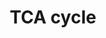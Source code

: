 ---
annotations:
- id: PW:0000026
  parent: classic metabolic pathway
  type: Pathway Ontology
  value: citric acid cycle pathway
- id: PW:0000002
  parent: classic metabolic pathway
  type: Pathway Ontology
  value: classic metabolic pathway
authors:
- MaintBot
- MirellaKalafati
- Mkutmon
- Eweitz
description: The [[wikipedia:citric_acid_cycle|citric acid cycle]], also known as
  the tricarboxylic acid cycle (TCA cycle) or the Krebs cycle, (or rarely, the Szent-Gyorgyi-Krebs
  cycle) is a series of enzyme-catalysed chemical reactions of central importance
  in all living cells that use oxygen as part of cellular respiration. In eukaryotes,
  the citric acid cycle occurs in the matrix of the mitochondrion. The components
  and reactions of the citric acid cycle were established by seminal work from both
  [[wikipedia:Albert_Szent-Gyorgyi|Albert Szent-Gyorgyi]] and [[wikipedia:Hans_Krebs|Hans
  Krebs]]. [From [[wikipedia:Main_Page|Wikipedia]]]
last-edited: 2021-05-19
organisms:
- Anopheles gambiae
redirect_from:
- /index.php/Pathway:WP1227
- /instance/WP1227
- /instance/WP1227_rr117225
revision: r117225
schema-jsonld:
- '@context': https://schema.org/
  '@id': https://wikipathways.github.io/pathways/WP1227.html
  '@type': Dataset
  creator:
    '@type': Organization
    name: WikiPathways
  description: The [[wikipedia:citric_acid_cycle|citric acid cycle]], also known as
    the tricarboxylic acid cycle (TCA cycle) or the Krebs cycle, (or rarely, the Szent-Gyorgyi-Krebs
    cycle) is a series of enzyme-catalysed chemical reactions of central importance
    in all living cells that use oxygen as part of cellular respiration. In eukaryotes,
    the citric acid cycle occurs in the matrix of the mitochondrion. The components
    and reactions of the citric acid cycle were established by seminal work from both
    [[wikipedia:Albert_Szent-Gyorgyi|Albert Szent-Gyorgyi]] and [[wikipedia:Hans_Krebs|Hans
    Krebs]]. [From [[wikipedia:Main_Page|Wikipedia]]]
  keywords:
  - Acetyl-CoA
  - AgaP_AGAP000618
  - AgaP_AGAP001312
  - AgaP_AGAP001884
  - AgaP_AGAP001903
  - AgaP_AGAP002192
  - AgaP_AGAP002728
  - AgaP_AGAP003030
  - AgaP_AGAP003168
  - AgaP_AGAP004055
  - AgaP_AGAP004352
  - AgaP_AGAP004742
  - AgaP_AGAP004744
  - AgaP_AGAP006366
  - AgaP_AGAP007309
  - AgaP_AGAP007786
  - AgaP_AGAP007852
  - AgaP_AGAP007975
  - AgaP_AGAP008349
  - AgaP_AGAP009510
  - AgaP_AGAP010276
  - AgaP_AGAP010421
  - AgaP_AGAP010429
  - AgaP_AGAP010672
  - AgaP_AGAP011629
  - AgaP_AGAP012048
  - Citrate
  - Fumarate
  - Isocitrate
  - Malate
  - Oxaloacetate
  - Pyruvate
  - Succinate
  - Succinyl-CoA
  license: CC0
  name: TCA cycle
seo: CreativeWork
title: TCA cycle
wpid: WP1227
---